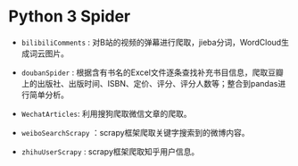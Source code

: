 # Python 3 Spider

* `bilibiliComments` : 对B站的视频的弹幕进行爬取，jieba分词，WordCloud生成词云图片。

* `doubanSpider` : 根据含有书名的Excel文件逐条查找补充书目信息，爬取豆瓣上的出版社、出版时间、ISBN、定价、评分、评分人数等；整合到pandas进行简单分析。
  
* `WechatArticles`: 利用搜狗爬取微信文章的爬取。
 
* `weiboSearchScrapy` ：scrapy框架爬取关键字搜索到的微博内容。

* `zhihuUserScrapy` : scrapy框架爬取知乎用户信息。
